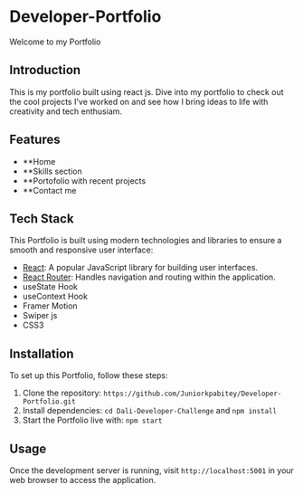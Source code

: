 ﻿# Developer-Portfolio

Welcome to my Portfolio



## Introduction

This is my portfolio built using react js.
Dive into my portfolio to check out the cool projects I've worked on and see how I bring ideas to life with creativity and tech enthusiam.

## Features

- **Home
- **Skills section
- **Portofolio with recent projects
- **Contact me


## Tech Stack

This Portfolio is built using modern technologies and libraries to ensure a smooth and responsive user interface:

- [React](https://reactjs.org/): A popular JavaScript library for building user interfaces.
- [React Router](https://reactrouter.com/): Handles navigation and routing within the application.
- useState Hook
- useContext Hook
- Framer Motion
- Swiper js
- CSS3


## Installation

To set up this Portfolio, follow these steps:

1. Clone the repository: `https://github.com/Juniorkpabitey/Developer-Portfolio.git`
2. Install dependencies: `cd Dali-Developer-Challenge` and `npm install`
3. Start the Portfolio live with: `npm start`

## Usage

Once the development server is running, visit `http://localhost:5001` in your web browser to access the application.


 
